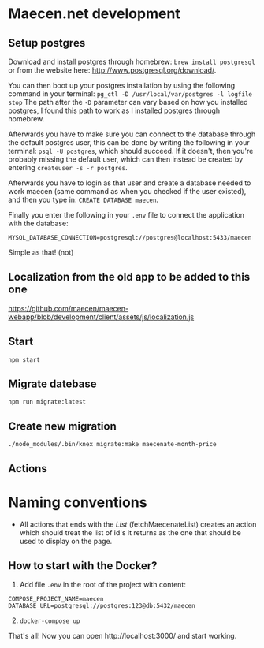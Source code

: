 # Maecen.net development

## Setup postgres
Download and install postgres through homebrew: `brew install postgresql` or
from the website here: http://www.postgresql.org/download/.

You can then boot up your postgres installation by using the following command
in your terminal: `pg_ctl -D /usr/local/var/postgres -l logfile stop`
The path after the `-D` parameter can vary based on how you installed postgres,
I found this path to work as I installed postgres through homebrew.

Afterwards you have to make sure you can connect to the database through the
default postgres user, this can be done by writing the following in your
terminal: `psql -U postgres`, which should succeed. If it doesn't, then you're
probably missing the default user, which can then instead be created by entering
`createuser -s -r postgres`.

Afterwards you have to login as that user and create a database needed to work
maecen (same command as when you checked if the user existed), and then you type
in: `CREATE DATABASE maecen`.

Finally you enter the following in your `.env` file to connect the application
with the database:
```
MYSQL_DATABASE_CONNECTION=postgresql://postgres@localhost:5433/maecen
```
Simple as that! (not)

## Localization from the old app to be added to this one
https://github.com/maecen/maecen-webapp/blob/development/client/assets/js/localization.js

## Start
`npm start`

## Migrate datebase
`npm run migrate:latest`

## Create new migration
`./node_modules/.bin/knex migrate:make maecenate-month-price`

## Actions

# Naming conventions
- All actions that ends with the _List_ (fetchMaecenateList) creates an action
  which should treat the list of id's it returns as the one that should be used
  to display on the page.

## How to start with the Docker?

1. Add file `.env` in  the root of the project with content:

```
COMPOSE_PROJECT_NAME=maecen
DATABASE_URL=postgresql://postgres:123@db:5432/maecen
```

2. `docker-compose up`

That's all! Now you can open http://localhost:3000/ and start working.